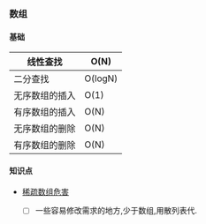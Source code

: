### 数组

#### 基础

| 线性查找       | O(N)    |
| -------------- | ------- |
| 二分查找       | O(logN) |
| 无序数组的插入 | O(1)    |
| 有序数组的插入 | O(N)    |
| 无序数组的删除 | O(N)    |
| 有序数组的删除 | O(N)    |

#### 知识点

- [稀疏数组危害](https://lua.ren/topic/329/)
  - [ ] 一些容易修改需求的地方,少于数组,用散列表代.

